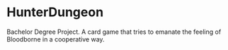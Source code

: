 # HunterDungeon
Bachelor Degree Project. A card game that tries to emanate the feeling of Bloodborne in a cooperative way.

